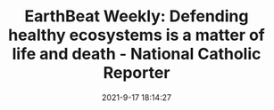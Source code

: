 ---
"title": "EarthBeat Weekly: Defending healthy ecosystems is a matter of life and death - National Catholic Reporter"
"date": "2021-9-17 18:14:27"
"feed_name": "GOOGLENEWSMINING"
"feed_website": "https://news.google.com/search?q=mining%2Bincident&hl=en-US&gl=US&ceid=US:en"
"feed_rss": "https://news.google.com/rss/search?q=mining%2Bincident&hl=en-US&gl=US&ceid=US:en"
"link": "https://www.ncronline.org/news/earthbeat/earthbeat-weekly-defending-healthy-ecosystems-matter-life-and-death"
"file": "_posts/2021-1-1-457010d804051a99d4767d9bf1b87c6590dec7c4.md"
"accident": "0"
"drilling": "0"
"dead": "0"
"injured": "0"
---